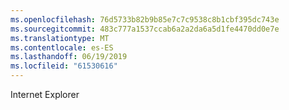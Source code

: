 ```yaml
---
ms.openlocfilehash: 76d5733b82b9b85e7c7c9538c8b1cbf395dc743e
ms.sourcegitcommit: 483c777a1537ccab6a2a2da6a5d1fe4470dd0e7e
ms.translationtype: MT
ms.contentlocale: es-ES
ms.lasthandoff: 06/19/2019
ms.locfileid: "61530616"
---
```

Internet Explorer